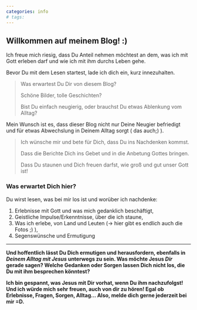 ```yaml
---
categories: info
# tags: 
---
```


## Willkommen auf meinem Blog! :)

Ich freue mich riesig, dass Du Anteil nehmen möchtest an dem, was ich mit Gott erleben darf und wie ich mit ihm durchs Leben gehe.

Bevor Du mit dem Lesen startest, lade ich dich ein, kurz innezuhalten.

> Was erwartest Du Dir von diesem Blog?
> 
> Schöne Bilder, tolle Geschichten?
> 
> Bist Du einfach neugierig, oder brauchst Du etwas Ablenkung vom Alltag?

Mein Wunsch ist es, dass dieser Blog nicht nur Deine Neugier befriedigt und für etwas Abwechslung in Deinem Alltag sorgt ( das auch;) ).

> Ich wünsche mir und bete für Dich, dass Du ins Nachdenken kommst.
> 
> Dass die Berichte Dich ins Gebet und in die Anbetung Gottes bringen.
> 
> Dass Du staunen und Dich freuen darfst, wie groß und gut unser Gott ist!

### Was erwartet Dich hier?

Du wirst lesen, was bei mir los ist und worüber ich nachdenke:
1) Erlebnisse mit Gott und was mich gedanklich beschäftigt,
2) Geistliche Impulse/Erkenntnisse, über die ich staune,
3) Was ich erlebe, von Land und Leuten (-> hier gibt es endlich auch die Fotos ;) ),
4) Segenswünsche und Ermutigung

* * *
**Und hoffentlich lässt Du Dich ermutigen und herausfordern, ebenfalls in _Deinem Alltag mit Jesus_ unterwegs zu sein. Was möchte Jesus _Dir_ gerade sagen? Welche Gedanken oder Sorgen lassen Dich nicht los, die Du mit ihm besprechen könntest?**

**Ich bin gespannt, was Jesus mit Dir vorhat, wenn Du ihm nachzufolgst! Und ich würde mich sehr freuen, auch von dir zu hören! Egal ob Erlebnisse, Fragen, Sorgen, Alltag... Also, melde dich gerne jederzeit bei mir =D.**
